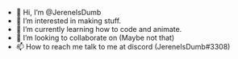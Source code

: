 - 👋 Hi, I’m @JereneIsDumb
- 👀 I’m interested in making stuff.
- 🌱 I’m currently learning how to code and animate.
- 💞️ I’m looking to collaborate on (Maybe not that)
- 📫 How to reach me talk to me at discord (JereneIsDumb#3308)

<!---
JereneIsDumb/JereneIsDumb is a ✨ special ✨ repository because its `README.md` (this file) appears on your GitHub profile.
You can click the Preview link to take a look at your changes.
--->
